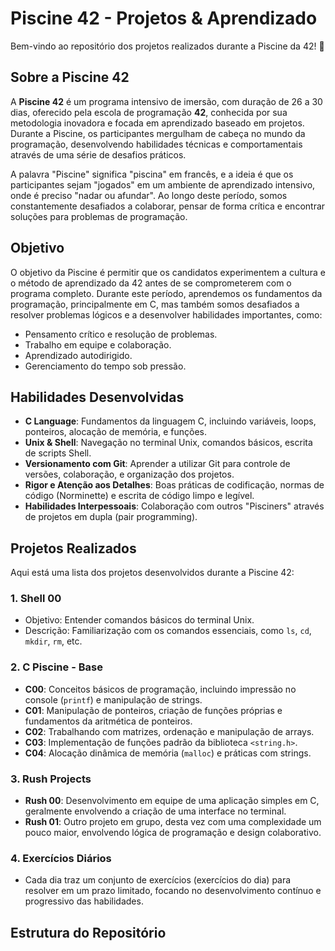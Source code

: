 # Piscine 42 - Projetos & Aprendizado

Bem-vindo ao repositório dos projetos realizados durante a Piscine da 42! 🚀

## Sobre a Piscine 42

A **Piscine 42** é um programa intensivo de imersão, com duração de 26 a 30 dias, oferecido pela escola de programação **42**, conhecida por sua metodologia inovadora e focada em aprendizado baseado em projetos. Durante a Piscine, os participantes mergulham de cabeça no mundo da programação, desenvolvendo habilidades técnicas e comportamentais através de uma série de desafios práticos.

A palavra "Piscine" significa "piscina" em francês, e a ideia é que os participantes sejam "jogados" em um ambiente de aprendizado intensivo, onde é preciso "nadar ou afundar". Ao longo deste período, somos constantemente desafiados a colaborar, pensar de forma crítica e encontrar soluções para problemas de programação.

## Objetivo

O objetivo da Piscine é permitir que os candidatos experimentem a cultura e o método de aprendizado da 42 antes de se comprometerem com o programa completo. Durante este período, aprendemos os fundamentos da programação, principalmente em C, mas também somos desafiados a resolver problemas lógicos e a desenvolver habilidades importantes, como:

- Pensamento crítico e resolução de problemas.
- Trabalho em equipe e colaboração.
- Aprendizado autodirigido.
- Gerenciamento do tempo sob pressão.

## Habilidades Desenvolvidas

- **C Language**: Fundamentos da linguagem C, incluindo variáveis, loops, ponteiros, alocação de memória, e funções.
- **Unix & Shell**: Navegação no terminal Unix, comandos básicos, escrita de scripts Shell.
- **Versionamento com Git**: Aprender a utilizar Git para controle de versões, colaboração, e organização dos projetos.
- **Rigor e Atenção aos Detalhes**: Boas práticas de codificação, normas de código (Norminette) e escrita de código limpo e legível.
- **Habilidades Interpessoais**: Colaboração com outros "Pisciners" através de projetos em dupla (pair programming).

## Projetos Realizados

Aqui está uma lista dos projetos desenvolvidos durante a Piscine 42:

### 1. **Shell 00**
   - Objetivo: Entender comandos básicos do terminal Unix.
   - Descrição: Familiarização com os comandos essenciais, como `ls`, `cd`, `mkdir`, `rm`, etc.

### 2. **C Piscine - Base**
   - **C00**: Conceitos básicos de programação, incluindo impressão no console (`printf`) e manipulação de strings.
   - **C01**: Manipulação de ponteiros, criação de funções próprias e fundamentos da aritmética de ponteiros.
   - **C02**: Trabalhando com matrizes, ordenação e manipulação de arrays.
   - **C03**: Implementação de funções padrão da biblioteca `<string.h>`.
   - **C04**: Alocação dinâmica de memória (`malloc`) e práticas com strings.

### 3. **Rush Projects**
   - **Rush 00**: Desenvolvimento em equipe de uma aplicação simples em C, geralmente envolvendo a criação de uma interface no terminal.
   - **Rush 01**: Outro projeto em grupo, desta vez com uma complexidade um pouco maior, envolvendo lógica de programação e design colaborativo.

### 4. **Exercícios Diários**
   - Cada dia traz um conjunto de exercícios (exercícios do dia) para resolver em um prazo limitado, focando no desenvolvimento contínuo e progressivo das habilidades.

## Estrutura do Repositório

